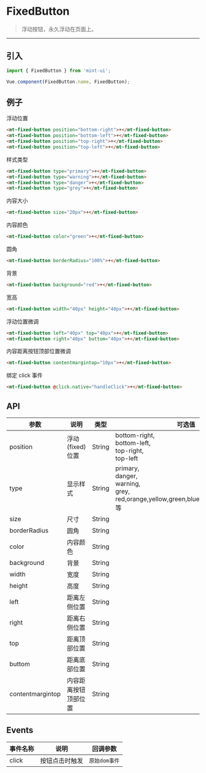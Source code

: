 <style>
.mint-navbar.is-fixed{
    position: relative !important;
}
.mint-navbar .mint-tab-item.is-selected{
    margin-bottom: 0 !important;
}

.mint-fixed-button{
    position: absolute !important;
}
div[smile-category="FixedButton"] > .smile-classify-item-content{
    min-height: 110px;
}
</style>

# FixedButton

> 浮动按钮，永久浮动在页面上。

------------

## 引入

```javascript
import { FixedButton } from 'mint-ui';

Vue.component(FixedButton.name, FixedButton);
```

## 例子
浮动位置

```html
<mt-fixed-button position="bottom-right">+</mt-fixed-button>
<mt-fixed-button position="bottom-left">+</mt-fixed-button>
<mt-fixed-button position="top-right">+</mt-fixed-button>
<mt-fixed-button position="top-left">+</mt-fixed-button>
```

样式类型

```html
<mt-fixed-button type="primary">+</mt-fixed-button>
<mt-fixed-button type="warning">+</mt-fixed-button>
<mt-fixed-button type="danger">+</mt-fixed-button>
<mt-fixed-button type="grey">+</mt-fixed-button>
```

内容大小

```html
<mt-fixed-button size="20px">+</mt-fixed-button>
```

内容颜色

```html
<mt-fixed-button color="green">+</mt-fixed-button>
```

圆角
```html
<mt-fixed-button borderRadius="100%">+</mt-fixed-button>
```

背景
```html
<mt-fixed-button background="red">+</mt-fixed-button>
```

宽高
```html
<mt-fixed-button width="40px" height="40px">+</mt-fixed-button>
```

浮动位置微调
```html
<mt-fixed-button left="40px" top="40px">+</mt-fixed-button>
<mt-fixed-button right="40px" buttom="40px">+</mt-fixed-button>
```

内容距离按钮顶部位置微调
```html
<mt-fixed-button contentmargintop="10px">+</mt-fixed-button>
```

绑定 click 事件
```html
<mt-fixed-button @click.native="handleClick">+</mt-fixed-button>
```

## API

| 参数 | 说明 | 类型 | 可选值 | 默认值 |
|------|-------|---------|-------|--------|
| position | 浮动(fixed)位置 | String | bottom-right, <br>bottom-left, <br>top-right, <br>top-left | bottom-right(bottom:20px;right:16px) |
| type | 显示样式 | String |  primary,<br> danger,<br> warning,<br> grey,<br>red,orange,yellow,green,blue,indigo,purple,white等 | primary |
| size | 尺寸 | String |  | 18px |
| borderRadius | 圆角 | String | | 50% |
| color | 内容颜色 | String | | '' |
| background | 背景 | String | | '' |
| width | 宽度 | String | | 46px |
| height | 高度 | String | | 46px |
| left | 距离左侧位置 | String | | 16px |
| right | 距离右侧位置 | String | | 16px |
| top | 距离顶部位置 | String | | 20px |
| buttom | 距离底部位置 | String | | 20px |
| contentmargintop | 内容距离按钮顶部位置 | String | | '' |


## Events
| 事件名称 | 说明 | 回调参数 |
|---------- |-------- |---------- |
| click  | 按钮点击时触发 | `原始dom事件`  |

